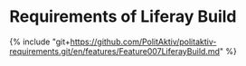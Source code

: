 # Requirements of Liferay Build

{% include "git+https://github.com/PolitAktiv/politaktiv-requirements.git/en/features/Feature007LiferayBuild.md" %}

